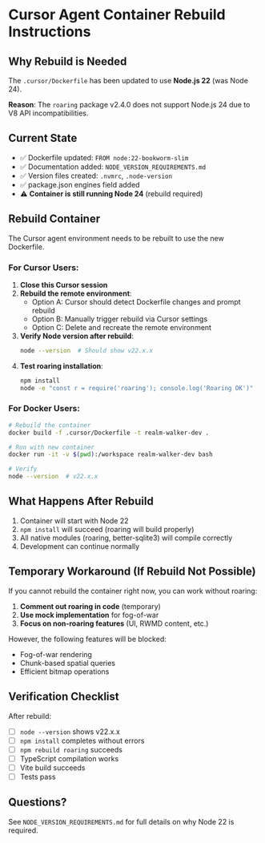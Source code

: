 # Cursor Agent Container Rebuild Instructions

## Why Rebuild is Needed

The `.cursor/Dockerfile` has been updated to use **Node.js 22** (was Node 24).

**Reason**: The `roaring` package v2.4.0 does not support Node.js 24 due to V8 API incompatibilities.

## Current State

- ✅ Dockerfile updated: `FROM node:22-bookworm-slim`
- ✅ Documentation added: `NODE_VERSION_REQUIREMENTS.md`
- ✅ Version files created: `.nvmrc`, `.node-version`
- ✅ package.json engines field added
- ⚠️ **Container is still running Node 24** (rebuild required)

## Rebuild Container

The Cursor agent environment needs to be rebuilt to use the new Dockerfile.

### For Cursor Users:

1. **Close this Cursor session**
2. **Rebuild the remote environment**:
   - Option A: Cursor should detect Dockerfile changes and prompt rebuild
   - Option B: Manually trigger rebuild via Cursor settings
   - Option C: Delete and recreate the remote environment
3. **Verify Node version after rebuild**:
   ```bash
   node --version  # Should show v22.x.x
   ```
4. **Test roaring installation**:
   ```bash
   npm install
   node -e "const r = require('roaring'); console.log('Roaring OK')"
   ```

### For Docker Users:

```bash
# Rebuild the container
docker build -f .cursor/Dockerfile -t realm-walker-dev .

# Run with new container
docker run -it -v $(pwd):/workspace realm-walker-dev bash

# Verify
node --version  # v22.x.x
```

## What Happens After Rebuild

1. Container will start with Node 22
2. `npm install` will succeed (roaring will build properly)
3. All native modules (roaring, better-sqlite3) will compile correctly
4. Development can continue normally

## Temporary Workaround (If Rebuild Not Possible)

If you cannot rebuild the container right now, you can work without roaring:

1. **Comment out roaring in code** (temporary)
2. **Use mock implementation** for fog-of-war
3. **Focus on non-roaring features** (UI, RWMD content, etc.)

However, the following features will be blocked:
- Fog-of-war rendering
- Chunk-based spatial queries
- Efficient bitmap operations

## Verification Checklist

After rebuild:

- [ ] `node --version` shows v22.x.x
- [ ] `npm install` completes without errors
- [ ] `npm rebuild roaring` succeeds
- [ ] TypeScript compilation works
- [ ] Vite build succeeds
- [ ] Tests pass

## Questions?

See `NODE_VERSION_REQUIREMENTS.md` for full details on why Node 22 is required.
